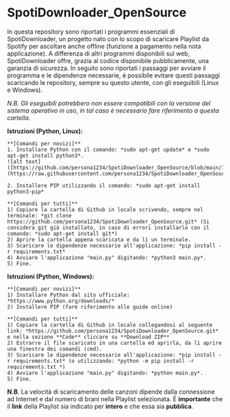 # SpotiDownloader_OpenSource
In questa repository sono riportati i programmi essenziali di SpotiDownloader, un progetto nato con lo scopo di scaricare Playlist da Spotify per ascoltare anche offline (funzione a pagamento nella nota applicazione). 
A differenza di altri programmi disponibili sul web, SpotiDownloader offre, grazia al codice disponibile pubblicamente, una garanzia di sicurezza.
In seguito sono riportati i passaggi per avviare il programma e le dipendenze necessarie, è possibile evitare questi passaggi scaricando le repository, sempre su questo utente, con gli eseguibili (Linux e Windows). 

*N.B. Gli eseguibili potrebbero non essere compatibili con la versione del sistema operativo in uso, in tal caso è necessario fare riferimento a questa cartella.*


**Istruzioni (Python, Linux):**
    
    **[Comandi per novizi]**
    1. Installare Python con il comando: *sudo apt-get update* e *sudo apt-get install python3*. 
    ![alt text]([https://github.com/persona1234/SpotiDownloader_OpenSource/blob/main/IMG_Linux_edit/update.png](https://raw.githubusercontent.com/persona1234/SpotiDownloader_OpenSource/main/IMG_Linux_edit/update.png))

    2. Installere PIP utilizzando il comando: *sudo apt-get install python3-pip*

    **[Comandi per tutti]**
    1) Copiare la cartella di Github in locale scrivendo, sempre nel terminale: *git clone https://github.com/persona1234/SpotiDownloader_OpenSource.git* (Si considera git già installato, in caso di errori installarlo con il comando: *sudo apt-get install git*)
    2) Aprire la cartella appena scaricata e da lì un terminale.
    3) Scaricare le dipendenze necessarie all'applicazione: *pip install -r requirements.txt*
    4) Avviare l'applicazione "main.py" digitando: *python3 main.py*.
    5) Fine.

**Istruzioni (Python, Windows):**

    **[Comandi per novizi]**
    1) Installare Python dal sito ufficiale: *https://www.python.org/downloads/*
    2) Installere PIP (fare riferimento alle guide online)

    **[Comandi per tutti]**
    1) Copiare la cartella di Github in locale collegandosi al seguente link: *https://github.com/persona1234/SpotiDownloader_OpenSource.git* e nella sezione **Code** cliccare su **Download ZIP**
    2) Estrarre il file scaricato in una cartella ed aprirla, da lì aprire una finestra dei comandi (cmd).
    3) Scaricare le dipendenze necessarie all'applicazione: *pip install -r requirements.txt* (o utilizzando: *python -m pip install -r requirements.txt *)
    4) Avviare l'applicazione "main.py" digitando: *python main.py*.
    5) Fine.

**N.B**. La velocità di scaricamento delle canzoni dipende dalla connessione ad Internet e dal numero di brani nella Playlist selezionata. È **importante** che il **link** della Playlist sia indicato per **intero** e che essa sia **pubblica**.
